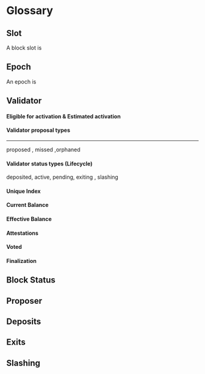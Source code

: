 # Glossary

## Slot

A block slot is

## Epoch

An epoch is

## Validator


#### Eligible for activation & Estimated activation


#### Validator proposal types
___

proposed , missed ,orphaned

#### Validator status types (Lifecycle)

deposited, active, pending, exiting , slashing

#### **Unique Index**


#### **Current Balance**


#### **Effective Balance**


#### **Attestations**


#### **Voted**


#### **Finalization**


## Block Status


## Proposer 


## Deposits 


## Exits


## Slashing

